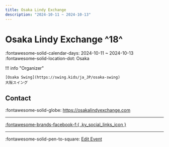 ```yaml
---
title: Osaka Lindy Exchange
description: "2024-10-11 ~ 2024-10-13"
---
```


# Osaka Lindy Exchange ^18^

:fontawesome-solid-calendar-days: 2024-10-11 ~ 2024-10-13  
:fontawesome-solid-location-dot: Osaka  

!!! info "Organizer"

    [Osaka Swing](https://swing.kids/ja_JP/osaka-swing)  
    大阪スイング  

## Contact

:fontawesome-solid-globe: <https://osakalindyexchange.com>  

---

 [:fontawesome-brands-facebook-f:{ .ky_social_links_icon }](https://www.facebook.com/events/2524406597767653)

---

:fontawesome-solid-pen-to-square: [Edit Event](https://github.com/swingdance/events/issues/new?assignees=&labels=update+event&projects=&template=03-update_entity.yml&title=Update%20Event%3A%202024%2Fja_JP%20%E2%80%A2%20Osaka%20Lindy%20Exchange&region=ja_JP&year=2024&id=osaka-lindy-exchange-2024&name=Osaka%20Lindy%20Exchange&org_id=osaka-swing)
